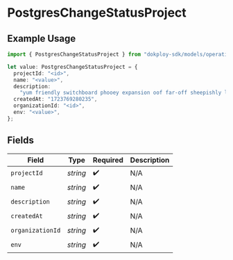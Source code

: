 # PostgresChangeStatusProject

## Example Usage

```typescript
import { PostgresChangeStatusProject } from "dokploy-sdk/models/operations";

let value: PostgresChangeStatusProject = {
  projectId: "<id>",
  name: "<value>",
  description:
    "yum friendly switchboard phooey expansion oof far-off sheepishly like annual",
  createdAt: "1723769280235",
  organizationId: "<id>",
  env: "<value>",
};
```

## Fields

| Field              | Type               | Required           | Description        |
| ------------------ | ------------------ | ------------------ | ------------------ |
| `projectId`        | *string*           | :heavy_check_mark: | N/A                |
| `name`             | *string*           | :heavy_check_mark: | N/A                |
| `description`      | *string*           | :heavy_check_mark: | N/A                |
| `createdAt`        | *string*           | :heavy_check_mark: | N/A                |
| `organizationId`   | *string*           | :heavy_check_mark: | N/A                |
| `env`              | *string*           | :heavy_check_mark: | N/A                |